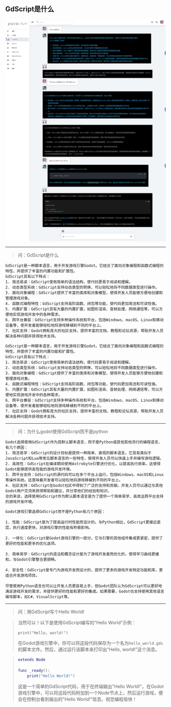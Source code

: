 ## GdScript是什么

![img.png](image/img003.png)

-----------
> 问：GdScript是什么

```text
GdScript是一种脚本语言，用于开发游戏引擎Godot。它结合了面向对象编程和函数式编程的特性，并提供了丰富的内置功能和扩展性。
GdScript具有以下特点：
1. 简洁易读：GdScript使用简单的语法结构，使代码更易于阅读和理解。
2. 动态类型系统：GdScript支持动态类型的转换，可以轻松地将不同数据类型进行操作。
3. 面向对象编程：GdScript提供了丰富的类库和对象模型，使得开发人员能够方便地创建和管理游戏对象。
4. 函数式编程特性：GdScript支持高阶函数、闭包等功能，使代码更加简洁和可读性强。
5. 内置扩展：GdScript具有大量的内置扩展，如图形渲染、音频处理、网络通信等，可以方便地实现游戏开发中的各种需求。
6. 跨平台兼容：GdScript支持多种操作系统和平台，包括Windows、macOS、Linux和移动设备等，使开发者能够轻松地将游戏移植到不同的平台上。
7. 社区支持：Godot拥有庞大的社区支持，提供丰富的文档、教程和论坛资源，帮助开发人员解决各种问题并获得技术支持。
```

```text
GdScript是一种脚本语言，用于开发游戏引擎Godot。它结合了面向对象编程和函数式编程的特性，并提供了丰富的内置功能和扩展性。
GdScript具有以下特点：
1. 简洁易读：GdScript使用简单的语法结构，使代码更易于阅读和理解。
2. 动态类型系统：GdScript支持动态类型的转换，可以轻松地将不同数据类型进行操作。
3. 面向对象编程：GdScript提供了丰富的类库和对象模型，使得开发人员能够方便地创建和管理游戏对象。
4. 函数式编程特性：GdScript支持高阶函数、闭包等功能，使代码更加简洁和可读性强。
5. 内置扩展：GdScript具有大量的内置扩展，如图形渲染、音频处理、网络通信等，可以方便地实现游戏开发中的各种需求。
6. 跨平台兼容：GdScript支持多种操作系统和平台，包括Windows、macOS、Linux和移动设备等，使开发者能够轻松地将游戏移植到不同的平台上。
7. 社区支持：Godot拥有庞大的社区支持，提供丰富的文档、教程和论坛资源，帮助开发人员解决各种问题并获得技术支持。
```

-----------
> 问：为什么godot使用GdScript而不是python

```text
Godot选择使用GdScript作为其默认脚本语言，而不是Python或其他其他流行的编程语言，有几个原因：
1. 简洁易学：GdScript的设计目标是提供一种简单、直观的脚本语言。它具有类似于JavaScript和Lua等常见脚本语言的一些特性，使得开发人员可以快速上手并编写游戏逻辑。
2. 高效性：GdScript在编译期间使用Astrobyte引擎进行优化，以提高执行效率。这使得Godot能够提供高性能的游戏开发环境。
3. 跨平台支持：GdScript的源代码可以在多个平台上运行，包括Windows、macOS和Linux等操作系统。这意味着开发者可以轻松地将游戏移植到不同的平台上。
4. 社区支持：GdScript在Godot社区中得到了广泛的支持和贡献。开发人员可以通过与其他Godot用户交流来获得帮助和建议，并分享他们的经验和知识。
总的来说，选择使用GdScript作为默认脚本语言是为了提供一个简单易学、高效且跨平台支持的游戏开发环境。
```

```text
Godot游戏引擎选择GdScript而不是Python有几个原因：

1. 性能：GdScript是为了提高运行时性能而设计的。与Python相比，GdScript更接近底层，执行速度更快，对游戏引擎的性能有积极影响。

2. 一体化：GdScript是Godot游戏引擎的一部分，它与引擎的其他组件集成更紧密，提供了更好的性能和更多的优化选项。

3. 简单易学：GdScript的语法和概念设计是为了游戏开发者而优化的，使得学习曲线更缓和，与Godot引擎整合更顺畅。

4. 安全性：GdScript是专门为游戏开发而设计的，提供了更多的游戏开发特定功能和库，更适合开发游戏项目。

尽管使用Python语言也可以让开发人员更容易上手，但Godot团队认为GdScript可以更好地满足游戏开发的需求，并提供更好的性能和更好的集成。如果需要，Godot也支持使用其他语言编写脚本，如C#、VisualScript等。
```

-----------
> 问：用GdScript写个Hello World!


> 当然可以！以下是使用GdScript编写的“Hello World”示例：
> ```gdscript
> print("Hello, world!")
> ```
> 在Godot游戏引擎中，你可以将这段代码保存为一个名为`hello_world.gds`的脚本文件。然后，通过运行该脚本来打印出“Hello, world!”这个消息。


> ```gd
> extends Node
> 
> func _ready():
>     print("Hello World!")
> ```
> 这是一个简单的GdScript代码，用于在终端输出"Hello World!"。在Godot游戏引擎中，可以将这段代码附加到一个Node节点上，然后运行游戏，便会在控制台看到输出的"Hello World!"信息。祝您编程愉快！